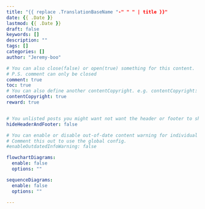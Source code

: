 ```yaml
---
title: "{{ replace .TranslationBaseName "-" " " | title }}"
date: {{ .Date }}
lastmod: {{ .Date }}
draft: false
keywords: []
description: ""
tags: []
categories: []
author: "Jeremy-boo"

# You can also close(false) or open(true) something for this content.
# P.S. comment can only be closed
comment: true
toc: true
# You can also define another contentCopyright. e.g. contentCopyright: "This is another copyright."
contentCopyright: true
reward: true


# You unlisted posts you might want not want the header or footer to show
hideHeaderAndFooter: false

# You can enable or disable out-of-date content warning for individual post.
# Comment this out to use the global config.
#enableOutdatedInfoWarning: false

flowchartDiagrams:
  enable: false
  options: ""

sequenceDiagrams: 
  enable: false
  options: ""

---
```


<!--more-->
